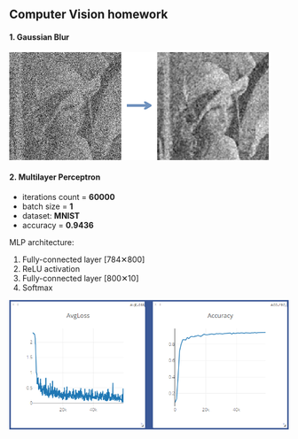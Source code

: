 ## Computer Vision homework

#### 1. Gaussian Blur

![Blur](/images/1.png?raw=true)

#### 2. Multilayer Perceptron

* iterations count = __60000__
* batch size = __1__ 
* dataset: __MNIST__
* accuracy = __0.9436__

MLP architecture:
1. Fully-connected layer [784✕800]
2. ReLU activation
3. Fully-connected layer [800✕10]
4. Softmax 

![MLP](/images/2.png?raw=true)